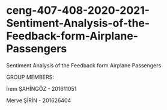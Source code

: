 # ceng-407-408-2020-2021-Sentiment-Analysis-of-the-Feedback-form-Airplane-Passengers
Sentiment Analysis of the Feedback form Airplane Passengers

GROUP MEMBERS:

İrem ŞAHİNGÖZ - 201611051

Merve ŞİRİN - 201626404
